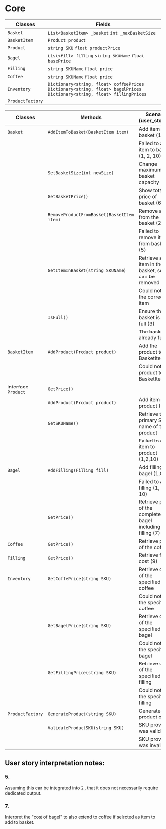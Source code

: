 ﻿# Core

| Classes | Fields | 
| - | - |
| `Basket` | `List<BasketItem> _basket` `int _maxBasketSize` |
| `BasketItem` | `Product product`|
| `Product` | `string SKU` `float productPrice` |
| `Bagel` | `List<Fill> filling` `string SKUName` `float basePrice` |
| `Filling` | `string SKUName` `float price` |
| `Coffee` | `string SKUName` `float price` | 
| `Inventory` | `Dictionary<string, float> coffeePrices` `Dictionary<string, float> bagelPrices` `Dictionary<string, float> fillingPrices` |
| `ProductFactory` | |

| Classes | Methods | Scenario (user_story_#) | Outputs |
|-|-|-|-|
| `Basket` | `AddItemToBasket(BasketItem item)` | Add item to basket (1) | true |
| | | Failed to add item to basket (1, 2, 10) | false |
| | `SetBasketSize(int newSize)` | Change maximum basket capacity (4) | int |
| | `GetBasketPrice()` | Show total price of basket (6) | float | 
| | `RemoveProductFromBasket(BasketItem item)` | Remove a item from the basket (2, 5) | true |
| | | Failed to remove item from basket (5) | false | 
| | `GetItemInBasket(string SKUName)` | Retrieve an item in the basket, so it can be removed | Product |
| | | Could not find the correct item |  |
| | `IsFull()` | Ensure the basket is not full (3) | true |
| | | The basket is already full (3) | false | 
| `BasketItem` | `AddProduct(Product product)` | Add the product to the BasketItem | true |
| | | Could not add product to the BasketItem | false |
| interface `Product` | `GetPrice()` | 
| | `AddProduct(Product product)` | Add item to product (1) | true|
| | `GetSKUName()` | Retrieve the primary SKU name of the product | string |
| | | Failed to add item to product (1,2,10) | false |
| `Bagel` | `AddFilling(Filling fill)` | Add filling to bagel (1,8) | true |
| | | Failed to add filling (1, 8, 10) | false | 
| | `GetPrice()` | Retrieve price of the complete bagel including filling (7) | float |
| `Coffee` | `GetPrice()` | Retrieve price of the coffee | float |
| `Filling` | `GetPrice()` | Retrieve filling cost (9) | float | 
| `Inventory` | `GetCoffePrice(string SKU)` | Retrieve cost of the specified coffee | float | 
| | | Could not find the specified coffee | 0 |
| | `GetBagelPrice(string SKU)` | Retrieve cost of the specified bagel | float | 
| | | Could not find the specified bagel | 0 |
| | `GetFillingPrice(string SKU)` | Retrieve cost of the specified filling | float | 
| | | Could not find the specified filling | 0 | 
| `ProductFactory` | `GenerateProduct(string SKU)`| Generate the product object | Product |
| | `ValidateProductSKU(string SKU)` | SKU provided was valid | true |
| | | SKU provided was invalid | false | 

## User story interpretation notes:
### 5. 
Assuming this can be integrated into 2., that it does not necessarily require dedicated output.

### 7.
Interpret the "cost of bagel" to also extend to coffee if selected as item to add to basket. 